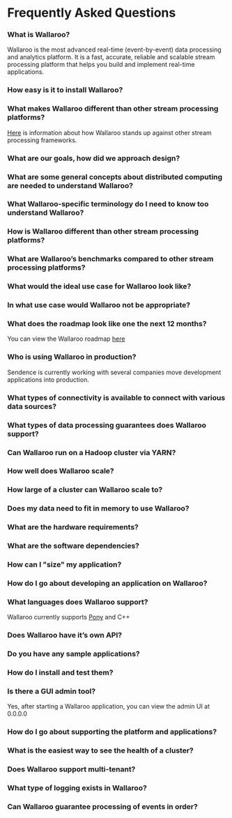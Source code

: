 # Frequently Asked Questions

### What is Wallaroo?
Wallaroo is the most advanced real-time (event-by-event) data processing and analytics platform.  It is a fast, accurate, reliable and scalable stream processing platform that helps you build and implement real-time applications.

### How easy is it to install Wallaroo?


### What makes Wallaroo different than other stream processing platforms?
[Here](wallaroo-comparison) is information about how Wallaroo stands up against other stream processing frameworks.

### What are our goals, how did we approach design?


### What are some general concepts about distributed computing are needed to understand Wallaroo?


### What Wallaroo-specific terminology do I need to know too understand Wallaroo?
### How is Wallaroo different than other stream processing platforms?
### What are Wallaroo’s benchmarks compared to other stream processing platforms?
### What would the ideal use case for Wallaroo look like?
### In what use case would Wallaroo not be appropriate?
### What does the roadmap look like one the next 12 months?
You can view the Wallaroo roadmap [here](roadmap)
### Who is using Wallaroo in production?
Sendence is currently working with several companies move development applications into production.

### What types of connectivity is available to connect with various data sources?
### What types of data processing guarantees does Wallaroo support?
### Can Wallaroo run on a Hadoop cluster via YARN?
### How well does Wallaroo scale?
### How large of a cluster can Wallaroo scale to?
### Does my data need to fit in memory to use Wallaroo?
### What are the hardware requirements?
### What are the software dependencies?
### How can I "size" my application?
### How do I go about developing an application on Wallaroo?
### What languages does Wallaroo support?
Wallaroo currently supports [Pony](http://ponylang.org) and C++


### Does Wallaroo have it’s own API?
### Do you have any sample applications?
### How do I install and test them?
### Is there a GUI admin tool?
Yes, after starting a Wallaroo application, you can view the admin UI at 0.0.0.0


### How do I go about supporting the platform and applications?
### What is the easiest way to see the health of a cluster?
### Does Wallaroo support multi-tenant?
### What type of logging exists in Wallaroo?
### Can Wallaroo guarantee processing of events in order? 

